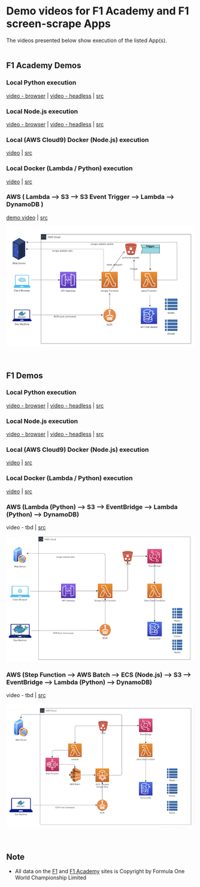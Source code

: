 # Demo videos for F1 Academy and F1 screen-scrape Apps
The videos presented below show execution of the listed App(s).
<br /><br />

## F1 Academy Demos
### Local Python execution
[video - browser](https://youtu.be/jIyNTjQzUus) | [video - headless](https://youtu.be/CCTqvFhXXk8) | [src](../f1-academy/demo/python)

### Local Node.js execution
[video - browser](https://youtu.be/EQHJL3bEnCI) | [video - headless](https://youtu.be/BdVjyMfLxIY) | [src](../f1-academy/demo/node_js)

### Local (AWS Cloud9) Docker (Node.js) execution
[video](https://youtu.be/MiVvKgtCmc0) | [src](../f1-academy/demo/node_js/Docker)

### Local Docker (Lambda / Python) execution
[video](https://youtu.be/aZAL3csiO7Q) | [src](../f1-academy/demo/lambda)

### AWS ( Lambda --> S3 --> S3 Event Trigger --> Lambda --> DynamoDB )
[demo video](https://youtu.be/2ty-UUF3X4Q) | [src](../f1-academy/src)

![Arch Diagram](../img/f1_academy_arch_diagram.png?raw=true "Arch Diagram")

<br />

## F1  Demos
### Local Python execution
[video - browser](https://youtu.be/jkDRdmuqhiY) | [video - headless](https://youtu.be/9ORTMAraM7o) | [src](../f1/demo/python)

### Local Node.js execution
[video - browser](https://youtu.be/ugXDH6RhEpQ) | [video - headless](https://youtu.be/umYP3CEXl_U) | [src](../f1/demo/node_js)

### Local (AWS Cloud9) Docker (Node.js) execution
[video](https://youtu.be/1wIb97UYmj4) | [src](../f1/demo/node_js/Docker)

### Local Docker (Lambda / Python) execution
[video](https://youtu.be/C_Gu9koGY4I) | [src](../f1/demo/lambda)

### AWS (Lambda (Python) --> S3 --> EventBridge --> Lambda (Python) --> DynamoDB)
video - tbd | [src](../f1/src)

![Arch Diagram](../img/f1_arch_diagram_1.png?raw=true "Arch Diagram")

### AWS (Step Function --> AWS Batch --> ECS (Node.js) --> S3 --> EventBridge --> Lambda (Python) --> DynamoDB)
video - tbd | [src](../f1/src)

![Arch Diagram](../img/f1_arch_diagram_2.png?raw=true "Arch Diagram")

<br />

## Note
- All data on the [F1](https://www.formula1.com/) and [F1 Academy](https://www.f1academy.com/) sites is Copyright by Formula One World Championship Limited
